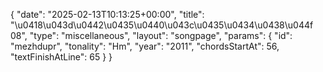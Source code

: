 {
    "date": "2025-02-13T10:13:25+00:00",
    "title": "\u0418\u043d\u0442\u0435\u0440\u043c\u0435\u0434\u0438\u044f 08",
    "type": "miscellaneous",
    "layout": "songpage",
    "params": {
        "id": "mezhdupr",
        "tonality": "Hm",
        "year": "2011",
        "chordsStartAt": 56,
        "textFinishAtLine": 65
    }
}